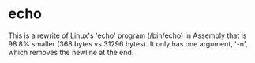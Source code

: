 echo
===
This is a rewrite of Linux's 'echo' program (/bin/echo) in Assembly that is 98.8% smaller (368 bytes vs 31296 bytes). It only has one argument, '-n', which removes the newline at the end.

